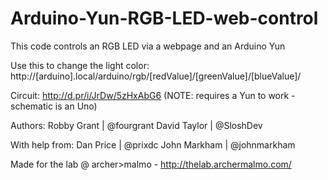 Arduino-Yun-RGB-LED-web-control
===============================

This code controls an RGB LED via a webpage and an Arduino Yun

Use this to change the light color:
http://[arduino].local/arduino/rgb/[redValue]/[greenValue]/[blueValue]/

Circuit:
http://d.pr/i/JrDw/5zHxAbG6 (NOTE: requires a Yun to work - schematic is an Uno)

Authors:
Robby Grant | @fourgrant
David Taylor | @SloshDev

With help from:
Dan Price | @prixdc
John Markham | @johnmarkham

Made for the lab @ archer>malmo - http://thelab.archermalmo.com/
